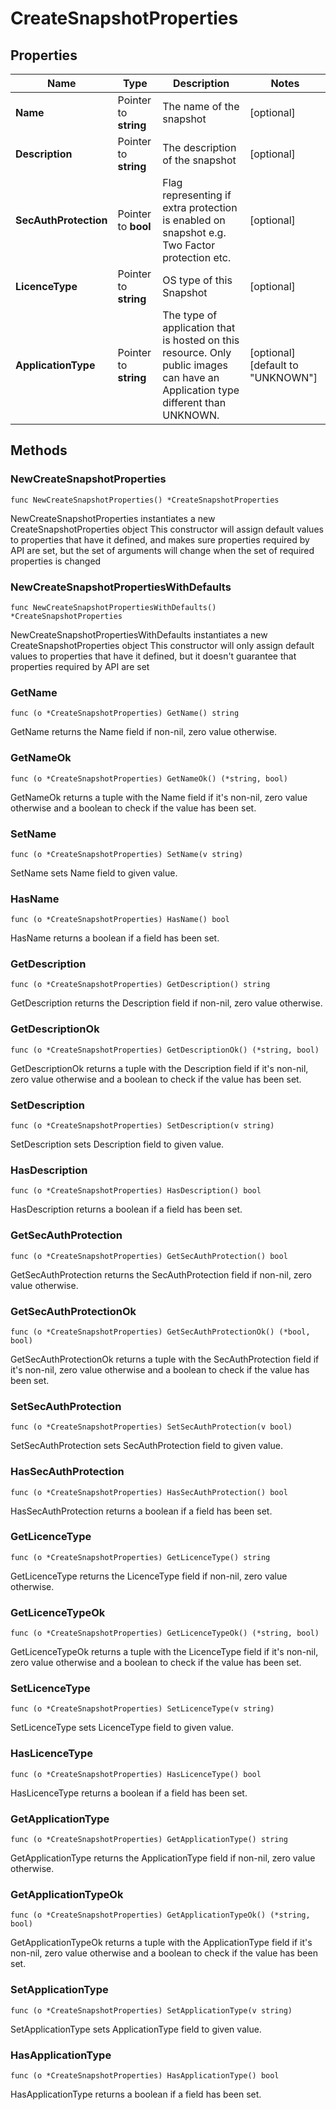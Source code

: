 # CreateSnapshotProperties

## Properties

|Name | Type | Description | Notes|
|------------ | ------------- | ------------- | -------------|
|**Name** | Pointer to **string** | The name of the snapshot | [optional] |
|**Description** | Pointer to **string** | The description of the snapshot | [optional] |
|**SecAuthProtection** | Pointer to **bool** | Flag representing if extra protection is enabled on snapshot e.g. Two Factor protection etc. | [optional] |
|**LicenceType** | Pointer to **string** | OS type of this Snapshot | [optional] |
|**ApplicationType** | Pointer to **string** | The type of application that is hosted on this resource.  Only public images can have an Application type different than UNKNOWN. | [optional] [default to "UNKNOWN"]|

## Methods

### NewCreateSnapshotProperties

`func NewCreateSnapshotProperties() *CreateSnapshotProperties`

NewCreateSnapshotProperties instantiates a new CreateSnapshotProperties object
This constructor will assign default values to properties that have it defined,
and makes sure properties required by API are set, but the set of arguments
will change when the set of required properties is changed

### NewCreateSnapshotPropertiesWithDefaults

`func NewCreateSnapshotPropertiesWithDefaults() *CreateSnapshotProperties`

NewCreateSnapshotPropertiesWithDefaults instantiates a new CreateSnapshotProperties object
This constructor will only assign default values to properties that have it defined,
but it doesn't guarantee that properties required by API are set

### GetName

`func (o *CreateSnapshotProperties) GetName() string`

GetName returns the Name field if non-nil, zero value otherwise.

### GetNameOk

`func (o *CreateSnapshotProperties) GetNameOk() (*string, bool)`

GetNameOk returns a tuple with the Name field if it's non-nil, zero value otherwise
and a boolean to check if the value has been set.

### SetName

`func (o *CreateSnapshotProperties) SetName(v string)`

SetName sets Name field to given value.

### HasName

`func (o *CreateSnapshotProperties) HasName() bool`

HasName returns a boolean if a field has been set.

### GetDescription

`func (o *CreateSnapshotProperties) GetDescription() string`

GetDescription returns the Description field if non-nil, zero value otherwise.

### GetDescriptionOk

`func (o *CreateSnapshotProperties) GetDescriptionOk() (*string, bool)`

GetDescriptionOk returns a tuple with the Description field if it's non-nil, zero value otherwise
and a boolean to check if the value has been set.

### SetDescription

`func (o *CreateSnapshotProperties) SetDescription(v string)`

SetDescription sets Description field to given value.

### HasDescription

`func (o *CreateSnapshotProperties) HasDescription() bool`

HasDescription returns a boolean if a field has been set.

### GetSecAuthProtection

`func (o *CreateSnapshotProperties) GetSecAuthProtection() bool`

GetSecAuthProtection returns the SecAuthProtection field if non-nil, zero value otherwise.

### GetSecAuthProtectionOk

`func (o *CreateSnapshotProperties) GetSecAuthProtectionOk() (*bool, bool)`

GetSecAuthProtectionOk returns a tuple with the SecAuthProtection field if it's non-nil, zero value otherwise
and a boolean to check if the value has been set.

### SetSecAuthProtection

`func (o *CreateSnapshotProperties) SetSecAuthProtection(v bool)`

SetSecAuthProtection sets SecAuthProtection field to given value.

### HasSecAuthProtection

`func (o *CreateSnapshotProperties) HasSecAuthProtection() bool`

HasSecAuthProtection returns a boolean if a field has been set.

### GetLicenceType

`func (o *CreateSnapshotProperties) GetLicenceType() string`

GetLicenceType returns the LicenceType field if non-nil, zero value otherwise.

### GetLicenceTypeOk

`func (o *CreateSnapshotProperties) GetLicenceTypeOk() (*string, bool)`

GetLicenceTypeOk returns a tuple with the LicenceType field if it's non-nil, zero value otherwise
and a boolean to check if the value has been set.

### SetLicenceType

`func (o *CreateSnapshotProperties) SetLicenceType(v string)`

SetLicenceType sets LicenceType field to given value.

### HasLicenceType

`func (o *CreateSnapshotProperties) HasLicenceType() bool`

HasLicenceType returns a boolean if a field has been set.

### GetApplicationType

`func (o *CreateSnapshotProperties) GetApplicationType() string`

GetApplicationType returns the ApplicationType field if non-nil, zero value otherwise.

### GetApplicationTypeOk

`func (o *CreateSnapshotProperties) GetApplicationTypeOk() (*string, bool)`

GetApplicationTypeOk returns a tuple with the ApplicationType field if it's non-nil, zero value otherwise
and a boolean to check if the value has been set.

### SetApplicationType

`func (o *CreateSnapshotProperties) SetApplicationType(v string)`

SetApplicationType sets ApplicationType field to given value.

### HasApplicationType

`func (o *CreateSnapshotProperties) HasApplicationType() bool`

HasApplicationType returns a boolean if a field has been set.



